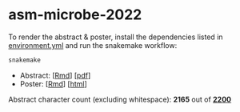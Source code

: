 
<!-- README.md is generated from README.Rmd. Please edit that file -->

# asm-microbe-2022

<!-- badges: start -->

<!-- badges: end -->

To render the abstract & poster, install the dependencies listed in
[environment.yml](environment.yml) and run the snakemake workflow:

``` bash
snakemake
```

  - Abstract: \[[Rmd](abstract.Rmd)\]
    \[[pdf](https://sovacool.dev/asm-microbe-2020/abstract.pdf)\]
  - Poster: \[[Rmd](poster.Rmd)\]
    \[[html](https://sovacool.dev/asm-microbe-2020/poster.html)\]

Abstract character count (excluding whitespace): **2165** out of
[**2200**](https://asm.org/Events/ASM-Microbe/Abstracts)
